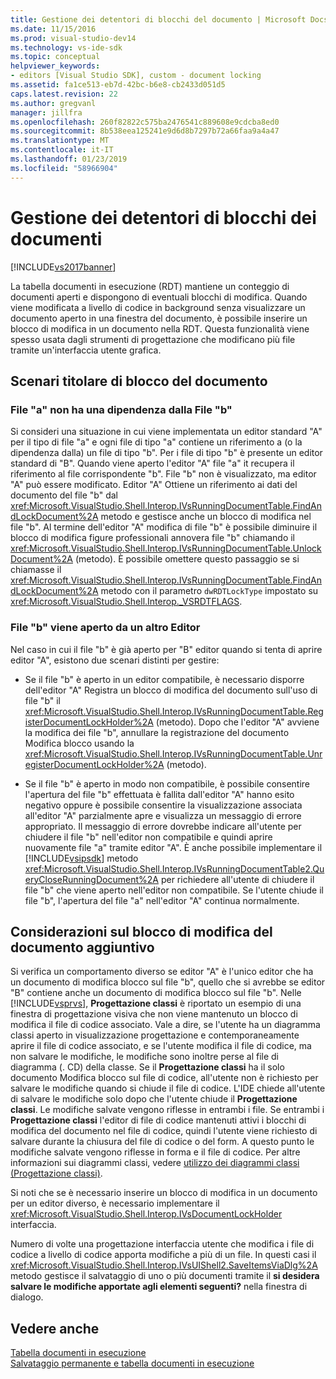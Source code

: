 ```yaml
---
title: Gestione dei detentori di blocchi del documento | Microsoft Docs
ms.date: 11/15/2016
ms.prod: visual-studio-dev14
ms.technology: vs-ide-sdk
ms.topic: conceptual
helpviewer_keywords:
- editors [Visual Studio SDK], custom - document locking
ms.assetid: fa1ce513-eb7d-42bc-b6e8-cb2433d051d5
caps.latest.revision: 22
ms.author: gregvanl
manager: jillfra
ms.openlocfilehash: 260f82822c575ba2476541c889608e9cdcba8ed0
ms.sourcegitcommit: 8b538eea125241e9d6d8b7297b72a66faa9a4a47
ms.translationtype: MT
ms.contentlocale: it-IT
ms.lasthandoff: 01/23/2019
ms.locfileid: "58966904"
---
```

# <a name="document-lock-holder-management"></a>Gestione dei detentori di blocchi dei documenti
[!INCLUDE[vs2017banner](../includes/vs2017banner.md)]

La tabella documenti in esecuzione (RDT) mantiene un conteggio di documenti aperti e dispongono di eventuali blocchi di modifica. Quando viene modificata a livello di codice in background senza visualizzare un documento aperto in una finestra del documento, è possibile inserire un blocco di modifica in un documento nella RDT. Questa funzionalità viene spesso usata dagli strumenti di progettazione che modificano più file tramite un'interfaccia utente grafica.  
  
## <a name="document-lock-holder-scenarios"></a>Scenari titolare di blocco del documento  
  
### <a name="file-a-has-a-dependence-on-file-b"></a>File "a" non ha una dipendenza dalla File "b"  
 Si consideri una situazione in cui viene implementata un editor standard "A" per il tipo di file "a" e ogni file di tipo "a" contiene un riferimento a (o la dipendenza dalla) un file di tipo "b". Per i file di tipo "b" è presente un editor standard di "B". Quando viene aperto l'editor "A" file "a" it recupera il riferimento al file corrispondente "b". File "b" non è visualizzato, ma editor "A" può essere modificato. Editor "A" Ottiene un riferimento ai dati del documento del file "b" dal <xref:Microsoft.VisualStudio.Shell.Interop.IVsRunningDocumentTable.FindAndLockDocument%2A> metodo e gestisce anche un blocco di modifica nel file "b". Al termine dell'editor "A" modifica di file "b" è possibile diminuire il blocco di modifica figure professionali annovera file "b" chiamando il <xref:Microsoft.VisualStudio.Shell.Interop.IVsRunningDocumentTable.UnlockDocument%2A> (metodo). È possibile omettere questo passaggio se si chiamasse il <xref:Microsoft.VisualStudio.Shell.Interop.IVsRunningDocumentTable.FindAndLockDocument%2A> metodo con il parametro `dwRDTLockType` impostato su <xref:Microsoft.VisualStudio.Shell.Interop._VSRDTFLAGS>.  
  
### <a name="file-b-is-opened-by-a-different-editor"></a>File "b" viene aperto da un altro Editor  
 Nel caso in cui il file "b" è già aperto per "B" editor quando si tenta di aprire editor "A", esistono due scenari distinti per gestire:  
  
-   Se il file "b" è aperto in un editor compatibile, è necessario disporre dell'editor "A" Registra un blocco di modifica del documento sull'uso di file "b" il <xref:Microsoft.VisualStudio.Shell.Interop.IVsRunningDocumentTable.RegisterDocumentLockHolder%2A> (metodo). Dopo che l'editor "A" avviene la modifica dei file "b", annullare la registrazione del documento Modifica blocco usando la <xref:Microsoft.VisualStudio.Shell.Interop.IVsRunningDocumentTable.UnregisterDocumentLockHolder%2A> (metodo).  
  
-   Se il file "b" è aperto in modo non compatibile, è possibile consentire l'apertura del file "b" effettuata è fallita dall'editor "A" hanno esito negativo oppure è possibile consentire la visualizzazione associata all'editor "A" parzialmente apre e visualizza un messaggio di errore appropriato. Il messaggio di errore dovrebbe indicare all'utente per chiudere il file "b" nell'editor non compatibile e quindi aprire nuovamente file "a" tramite editor "A". È anche possibile implementare il [!INCLUDE[vsipsdk](../includes/vsipsdk-md.md)] metodo <xref:Microsoft.VisualStudio.Shell.Interop.IVsRunningDocumentTable2.QueryCloseRunningDocument%2A> per richiedere all'utente di chiudere il file "b" che viene aperto nell'editor non compatibile. Se l'utente chiude il file "b", l'apertura del file "a" nell'editor "A" continua normalmente.  
  
## <a name="additional-document-edit-lock-considerations"></a>Considerazioni sul blocco di modifica del documento aggiuntivo  
 Si verifica un comportamento diverso se editor "A" è l'unico editor che ha un documento di modifica blocco sul file "b", quello che si avrebbe se editor "B" contiene anche un documento di modifica blocco sul file "b". Nelle [!INCLUDE[vsprvs](../includes/vsprvs-md.md)], **Progettazione classi** è riportato un esempio di una finestra di progettazione visiva che non viene mantenuto un blocco di modifica il file di codice associato. Vale a dire, se l'utente ha un diagramma classi aperto in visualizzazione progettazione e contemporaneamente aprire il file di codice associato, e se l'utente modifica il file di codice, ma non salvare le modifiche, le modifiche sono inoltre perse al file di diagramma (. CD) della classe. Se il **Progettazione classi** ha il solo documento Modifica blocco sul file di codice, all'utente non è richiesto per salvare le modifiche quando si chiude il file di codice. L'IDE chiede all'utente di salvare le modifiche solo dopo che l'utente chiude il **Progettazione classi**. Le modifiche salvate vengono riflesse in entrambi i file. Se entrambi i **Progettazione classi** l'editor di file di codice mantenuti attivi i blocchi di modifica del documento nel file di codice, quindi l'utente viene richiesto di salvare durante la chiusura del file di codice o del form. A questo punto le modifiche salvate vengono riflesse in forma e il file di codice. Per altre informazioni sui diagrammi classi, vedere [utilizzo dei diagrammi classi (Progettazione classi)](../ide/working-with-class-diagrams-class-designer.md).  
  
 Si noti che se è necessario inserire un blocco di modifica in un documento per un editor diverso, è necessario implementare il <xref:Microsoft.VisualStudio.Shell.Interop.IVsDocumentLockHolder> interfaccia.  
  
 Numero di volte una progettazione interfaccia utente che modifica i file di codice a livello di codice apporta modifiche a più di un file. In questi casi il <xref:Microsoft.VisualStudio.Shell.Interop.IVsUIShell2.SaveItemsViaDlg%2A> metodo gestisce il salvataggio di uno o più documenti tramite il **si desidera salvare le modifiche apportate agli elementi seguenti?** nella finestra di dialogo.  
  
## <a name="see-also"></a>Vedere anche  
 [Tabella documenti in esecuzione](../extensibility/internals/running-document-table.md)   
 [Salvataggio permanente e tabella documenti in esecuzione](../extensibility/internals/persistence-and-the-running-document-table.md)
